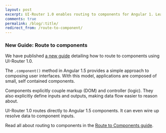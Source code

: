 ```yaml
---
layout: post
excerpt: UI-Router 1.0 enables routing to components for Angular 1. Learn how to effectively route to components in Angular 1.
comments: true
permalink: /blog/:title/
redirect_from: /route-to-component/
---
```


### New Guide: Route to components

We have published [a new guide](/guide/ng1/route-to-component)
detailing how to route to components using UI-Router 1.0.

The `.component()` method in Angular 1.5 provides a simple approach to composing user interfaces.
With this model, applications are composed of small, self contained components.

Components explicitly couple markup (DOM) and controller (logic).
They also explicitly define inputs and outputs, making data flow easier to reason about.

UI-Router 1.0 routes directly to Angular 1.5 components.
It can even wire up resolve data to component inputs.

Read all about routing to components in the [Route to Components guide](/guide/ng1/route-to-component).

